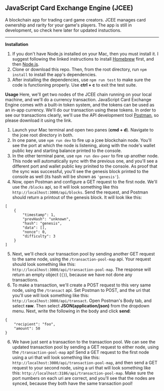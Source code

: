 ## JavaScript Card Exchange Engine (JCEE)

A blockchain app for trading card game creators. JCEE manages card ownership and rarity for your game's players. The app is still in development, so check here later for updated instuctions.
___

**Installation**

1. If you don't have Node.js installed on your Mac, then you must install it. I suggest following the linked instructions to install [Homebrew](http://osxdaily.com/2018/03/07/how-install-homebrew-mac-os/) first, and then [Node.js](http://osxdaily.com/2018/06/29/how-install-nodejs-npm-mac/).
2. Clone or download this repo. Then, from the root directory, run `npm install` to install the app's dependencies.
3. After installing the dependencies, use `npm run test` to make sure the code is functioning properly. Use **ctrl + c** to exit the test suite.

**Usage**
Here, we'll get two nodes of the JCEE chain running on your local machine, and we'll do a currency transaction. JavaScript Card Exchange Engine comes with a built-in token system, and the tokens can be used as an in-app currency. We'll do our transaction using these tokens. In order to see our transactions clearly, we'll use the API development tool [Postman](https://www.getpostman.com/products), so please download it using the link.

1. Launch your Mac terminal and open two panes (**cmd + d**). Navigate to the jcee root directory in both.
2. In one pane, use `npm run dev` to fire up a jcee blockchain node. You'll see the port at which the node is listening, along with the node's wallet public key and starting balance printed to the console.
3. In the other terminal pane, use `npm run dev-peer` to fire up another node. This node will automatically sync with the previous one, and you'll see a different port and wallet public key prinited to the console. As proof that the sync was successful, you'll see the genesis block printed to the console as well (its hash will be shown as `'genesis'`).
4. Now, open Postman and configure a GET request to the first node. We'll use the `/blocks` api, so it will look something like this `http://localhost:3000/api/blocks`. Send the request, and Postman should return a printout of the genesis block. It will look like this:
```
[
    {
        "timestamp": 1,
        "prevHash": "unknown",
        "hash": "genesis",
        "data": [],
        "nonce": 0,
        "difficulty": 3
    }
]
```
5. Next, we'll check our transaction pool by sending another GET request to the same node, using the `/transaction-pool-map` api. Your request should look something like this: `http://localhost:3000/api/transaction-pool-map`. The response will return an empty object (`{}`), because we have not done any transactions.
6. To make a transaction, we'll create a POST request to this very same node, using the `/transact` api. Set Postman to POST, and the uri that you'll use will look something like this: `http://localhost:3000/api/transact`. Open Postman's Body tab, and select **raw**. Then select **JSON(application/json)** from the dropdown menu. Next, write the following in the body and click **send**:
```
{
	"recipient": "foo",
	"amount": 50
}
```
6. We have just sent a transaction to the transaction pool. We can see the updated transaction pool by sending a GET request to either node, using the `/transaction-pool-map` api! Send a GET request to the first node using a uri that will look something like this: `http://localhost:3000/api/transaction-pool-map`, and then send a GET request to your second node, using a uri that will look something like this: `http://localhost:3186/api/transaction-pool-map`. Make sure the port numbers on each uri are correct, and you'll see that the nodes are synced, because they both have the same transaction pool!